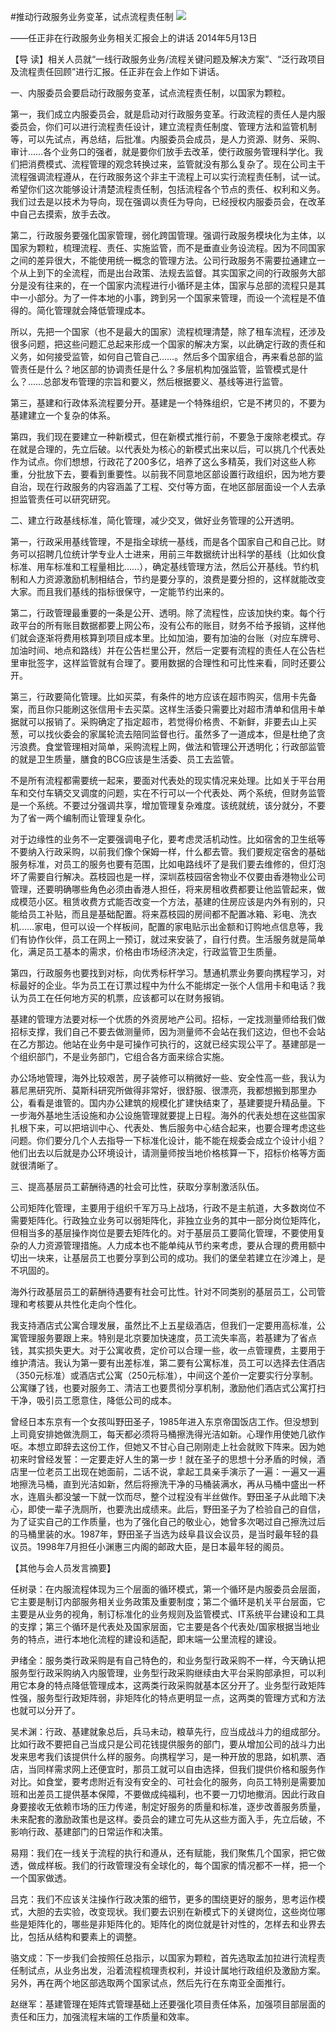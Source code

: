 #推动行政服务业务变革，试点流程责任制
<img class="pv" src="https://api.visitor.plantree.me/visitor-badge/pv?namespace=plantree.me&key=renzhengfei-speeches/推动行政服务业务变革试点流程责任制.md">


——任正非在行政服务业务相关汇报会上的讲话
2014年5月13日



【导  读】相关人员就“一线行政服务业务/流程关键问题及解决方案”、“泛行政项目及流程责任回顾”进行汇报。任正非在会上作如下讲话。



一、内服委员会要启动行政服务变革，试点流程责任制，以国家为颗粒。

第一，我们成立内服委员会，就是启动对行政服务变革。行政流程的责任人是内服委员会，你们可以进行流程责任设计，建立流程责任制度、管理方法和监管机制等，可以先试点，再总结，后批准。内服委员会成员，是人力资源、财务、采购、审计……各个业务口的强者，就是要你们放手去改革，使行政服务管理科学化。我们把消费模式、流程管理的观念转换过来，监管就没有那么复杂了。现在公司主干流程强调流程遵从，在行政服务这个非主干流程上可以实行流程责任制，试一试。希望你们这次能够设计清楚流程责任制，包括流程各个节点的责任、权利和义务。我们过去是以技术为导向，现在强调以责任为导向，已经授权内服委员会，在改革中自己去摸索，放手去改。

第二，行政服务要强化国家管理，弱化跨国管理。强调行政服务模块化为主体，以国家为颗粒，梳理流程、责任、实施监管，而不是垂直业务设流程。因为不同国家之间的差异很大，不能使用统一概念的管理方法。公司行政服务不需要拉通建立一个从上到下的全流程，而是出台政策、法规去监督。其实国家之间的行政服务大部分是没有往来的，在一个国家内流程进行小循环是主体，国家与总部的流程只是其中一小部分。为了一件本地的小事，跨到另一个国家来管理，而设一个流程是不值得的。简化管理就会降低管理成本。

所以，先把一个国家（也不是最大的国家）流程梳理清楚，除了租车流程，还涉及很多问题，把这些问题汇总起来形成一个国家的解决方案，以此确定行政的责任和义务，如何接受监管，如何自己管自己……。然后多个国家组合，再来看总部的监管责任是什么？地区部的协调责任是什么？多层机构加强监管，监管模式是什么？……总部发布管理的宗旨和要义，然后根据要义、基线等进行监管。

第三，基建和行政体系流程要分开。基建是一个特殊组织，它是不拷贝的，不要为基建建立一个复杂的体系。

第四，我们现在要建立一种新模式，但在新模式推行前，不要急于废除老模式。存在就是合理的，先立后破。以代表处为核心的新模式出来以后，可以挑几个代表处作为试点。你们想想，行政花了200多亿，培养了这么多精英，我们对这些人称重，分批放下去，要看到重要性。以前我不同意地区部设置行政组织，因为地方要自治，现在行政服务的内容涵盖了工程、交付等方面，在地区部层面设一个人去承担监管责任可以研究研究。

二、建立行政基线标准，简化管理，减少交叉，做好业务管理的公开透明。

第一，行政采用基线管理，不是指全球统一基线，而是各个国家自己和自己比。财务可以招聘几位统计学专业人士进来，用前三年数据统计出科学的基线（比如伙食标准、用车标准和工程量相比……），确定基线管理方法，然后公开基线。节约机制和人力资源激励机制相结合，节约是要分享的，浪费是要分担的，这样就能改变大家。而且我们基线的指标很保守，一定能节约出来的。

第二，行政管理最重要的一条是公开、透明。除了流程性，应该加快约束。每个行政平台的所有账目数据都要上网公布，没有公布的账目，财务不给予报销，这样他们就会逐渐将费用核算到项目成本里。比如加油，要有加油的台账（对应车牌号、加油时间、地点和路线）并在公告栏里公开，然后一定要有流程的责任人在公告栏里审批签字，这样监管就有合理了。要用数据的合理性和可比性来看，同时还要公开。

第三，行政要简化管理。比如买菜，有条件的地方应该在超市购买，信用卡先备案，而且你只能刷这张信用卡去买菜。这样生活委只需要比对超市清单和信用卡单据就可以报销了。采购确定了指定超市，若觉得价格贵、不新鲜，非要去山上买葱，可以找伙委会的家属轮流去陪同监督也行。虽然多了一道成本，但是杜绝了贪污浪费。食堂管理相对简单，采购流程上网，做法和管理公开透明化；行政部监管的就是卫生质量，膳食的BCG应该是生活委、员工去监管。

不是所有流程都需要统一起来，要面对代表处的现实情况来处理。比如关于平台用车和交付车辆交叉调度的问题，实在不行可以一个代表处、两个系统，但财务监管是一个系统。不要过分强调共享，增加管理复杂难度。该统就统，该分就分，不要为了省一两个编制而让管理复杂化。

对于边缘性的业务不一定要强调电子化，要考虑灵活机动性。比如宿舍的卫生纸等不要纳入行政采购，以前我们像个保姆一样，什么都去管。我们要规定宿舍的基础服务标准，对员工的服务也要有范围，比如电路线坏了是我们要去维修的，但灯泡坏了需要自行解决。荔枝园也是一样，深圳荔枝园宿舍物业不仅要由香港物业公司管理，还要明确哪些角色必须由香港人担任，将来房租收费都要让他监管起来，做成模范小区。租赁收费方式能否改变一个方法，基建的住房应该是内外有别的，只能给员工补贴，而且是基础配置。将来荔枝园的房间都不配置冰箱、彩电、洗衣机……家电，但可以设一个样板间，配置的家电贴示出金额和订购地点信息等，我们有协作伙伴，员工在网上一预订，就过来安装了，自行付费。生活服务就是简单化，满足员工基本的需求，价格由市场经济决定，行政监管卫生质量。

第四，行政服务也要找到对标，向优秀标杆学习。慧通机票业务要向携程学习，对标最好的企业。华为员工在订票过程中为什么不能绑定一张个人信用卡和电话？我认为员工在任何地方买的机票，应该都可以在财务报销。

基建的管理方法要对标一个优质的外资房地产公司。招标，一定找测量师给我们做招标支撑，我们自己不要去做测量师，因为测量师不会站在我们这边，但也不会站在乙方那边。他站在业务中是可操作可执行的，这就已经实现公平了。基建部是一个组织部门，不是业务部门，它组合各方面来综合实施。

办公场地管理，海外比较艰苦，房子装修可以稍微好一些、安全性高一些，我认为慕尼黑研究所、莫斯科研究所做得非常好，很舒服、很漂亮，我都想搬到那里办公，看看是谁管的。国内办公建筑的规模化扩建快结束了，基建要提升精品量。下一步海外基地生活设施和办公设施管理就要提上日程。海外的代表处想在这些国家扎根下来，可以把培训中心、代表处、售后服务中心结合起来，也要合理考虑这些问题。你们要分几个人去指导一下标准化设计，能不能在规委会成立个设计小组？他们出去以后就是办公环境设计，请测量师按当地价格核算一下，招标价格等方面就很清晰了。

三、提高基层员工薪酬待遇的社会可比性，获取分享制激活队伍。

公司矩阵化管理，主要用于组织千军万马上战场，行政不是主航道，大多数岗位不需要矩阵化。行政独立业务可以弱矩阵化，非独立业务的其中一部分岗位矩阵化，但相当多的基层操作岗位是要去矩阵化的。对于基层员工要简化管理，不要使用复杂的人力资源管理措施。人力成本也不能单纯从节约来考虑，要从合理的费用额中切出一块来，让基层员工也要分享到公司的成功。我们的堡垒若建立在沙滩上，是不巩固的。

海外行政基层员工的薪酬待遇要有社会可比性。针对不同类别的基层员工，公司管理和考核要从共性化走向个性化。

我支持酒店式公寓合理发展，虽然比不上五星级酒店，但我们一定要用高标准，公寓管理服务要跟上来。特别是北京要加快速度，员工流失率高，若基建为了省点钱，其实损失更大。对于公寓收费，定价可以合理一些，收一点管理费，主要用于维护清洁。我认为第一要有出差标准，第二要有公寓标准，员工可以选择去住酒店（350元标准）或酒店式公寓（250元标准），中间这个差价一定要实行分享制。公寓赚了钱，也要对服务工、清洁工也要贯彻分享机制，激励他们酒店式公寓打扫干净，吸引员工愿意住，降低公司的成本。

曾经日本东京有一个女孩叫野田圣子，1985年进入东京帝国饭店工作。但没想到上司竟安排她做洗厕工，每天都必须将马桶擦洗得光洁如新。心理作用使她几欲作呕。本想立即辞去这份工作，但她又不甘心自己刚刚走上社会就败下阵来。因为她初来时曾经发誓：一定要走好人生的第一步！就在圣子的思想十分矛盾的时候，酒店里一位老员工出现在她面前，二话不说，拿起工具亲手演示了一遍：一遍又一遍地擦洗马桶，直到光洁如新，然后将擦洗干净的马桶装满水，再从马桶中盛出一杯水，连眉头都没皱一下就一饮而尽，整个过程没有半丝做作。野田圣子从此暗下决心，即使一辈子洗厕所，也要洗出成绩来。此后，野田圣子为了检验自己的自信，为了证实自己的工作质量，也为了强化自己的敬业心，她曾多次喝过自己擦洗过后的马桶里装的水。1987年，野田圣子当选为歧阜县议会议员，是当时最年轻的县议员。1998年7月担任小渊惠三内阁的邮政大臣，是日本最年轻的阁员。

【其他与会人员发言摘要】

任树录：在内服流程体现为三个层面的循环模式，第一个循环是内服委员会层面，它主要是制订内部服务相关业务政策及重要制度；第二个循环是机关平台层面，它主要是从业务的视角，制订标准化的业务规则及监管模式、IT系统平台建设和工具的支撑；第三个循环是代表处及国家层面，它主要是各个代表处/国家根据当地业务的特点，进行本地化流程的建设和适配，即末端一公里流程的建设。

尹绪全：服务类行政采购是有自己特色的，和业务型行政采购不一样，今天确认把服务型行政采购纳入内服管理，业务型行政采购继续由大平台采购部承担，可以利用它本身的特点降低管理成本，这两类行政采购就基本区分开了。业务型行政矩阵性强，服务型行政矩阵弱，非矩阵化的特点更明显一点，这两类的管理方式和方法也就可以分开了。

吴术渊：行政、基建就象总后，兵马未动，粮草先行，应当成战斗力的组成部分。比如行政不要把自己当成只是公司花钱提供服务的部门，要从增加公司的战斗力出发来思考我们该提供什么样的服务。向携程学习，是一种开放的思路，如机票、酒店，当同样需求网上还便宜时，那员工就可以自由选择，但我们提供价格和服务作对比。如食堂，要考虑附近有没有安全的、可社会化的服务，向员工特别是需要加班和出差员工提供基本保障，不要做成纯福利，也不要一刀切地撤消。因此行政自身要接收无依赖市场的压力传递，制定好服务的质量和标准，逐步改善服务质量，未来配套的激励政策也是这样。委员会的建立可先从这些方面入手，先立后破，不影响行政、基建部门的日常运作和决策。

易翔：我们在一线关于流程的执行和遵从，还有赋能，我们聚焦几个国家，把它做透，做成样板。我们的行政管理没有全球化的，每个国家的情况都不一样，把一个一个国家做透。

吕克：我们不应该关注操作行政决策的细节，更多的围绕更好的服务，思考运作模式，大胆的去实验，改变现状。我们要去识别在新模式下的关键岗位，这些岗位哪些是矩阵化的，哪些是非矩阵化的。矩阵化的岗位就是针对性的，怎样去和业界去比，包括从结构和要素上的调整。

骆文成：下一步我们会按照任总指示，以国家为颗粒，首先选取孟加拉进行流程责任制试点，从业务出发，沿着流程梳理责权利，并设计属地行政组织及激励方案。另外，再在两个地区部选取两个国家试点，然后先行在东南亚全面推行。

赵继军：基建管理在矩阵式管理基础上还要强化项目责任体系，加强项目部层面的责任和压力，加强流程末端的工作质量和效率。
